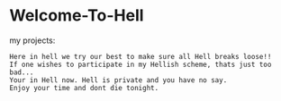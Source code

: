 # Welcome-To-Hell
my projects:

    Here in hell we try our best to make sure all Hell breaks loose!! 
    If one wishes to participate in my Hellish scheme, thats just too bad...
    Your in Hell now. Hell is private and you have no say. 
    Enjoy your time and dont die tonight.
